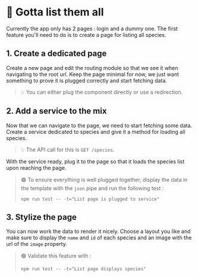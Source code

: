 # 🎯 Gotta list them all

Currently the app only has 2 pages : login and a dummy one. The first feature you'll need to do is to create a page for
listing all species.

## 1. Create a dedicated page

Create a new page and edit the routing module so that we see it when navigating to the root url. Keep the page minimal
for now, we just want something to prove it is plugged correctly and start fetching data.

> 💡 You can either plug the component directly or use a redirection.

## 2. Add a service to the mix

Now that we can navigate to the page, we need to start fetching some data. Create a service dedicated to species and
give it a method for loading all species.

> 💡 The API call for this is `GET /species`.

With the service ready, plug it to the page so that it loads the species list upon reaching the page.

> 🟢 To ensure everything is well plugged together, display the data in the template with the `json` pipe and run the
> following test :
> ```shell
> npm run test -- -t="List page is plugged to service"
> ```

## 3. Stylize the page

You can now work the data to render it nicely. Choose a layout you like and make sure to display the `name` and `id` of
each species and an image with the url of the `image` property.

> 🟢 Validate this feature with :
> ```shell
> npm run test -- -t="List page displays species"
> ```
